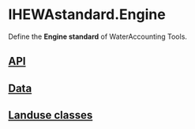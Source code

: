 # IHEWAstandard.Engine

Define the **Engine standard** of WaterAccounting Tools.


## [API](./API.md)


## [Data](./Data.md)


## [Landuse classes](./Lulc.md)

